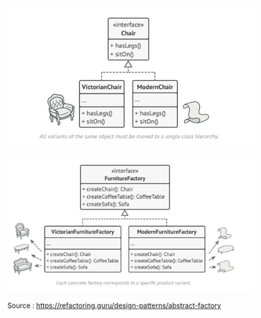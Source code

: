 
![img.png](Images/Level1.png)



![img.png](Images/Level2.png)

Source : https://refactoring.guru/design-patterns/abstract-factory
